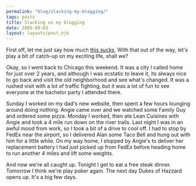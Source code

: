 ```yaml
---
permalink: "blog/slacking-my-blogging/"
tags: posts
title: Slacking on my blogging
date: 2005-08-03
layout: layouts/post.njk
---
```


First off, let me just say how much [this sucks][1]. With that out of the way, let's play a bit of catch-up on my exciting life, shall we? 

Okay, so I went back to Chicago this weekend. It was a city I called home for just over 2 years, and although I was ecstatic to leave it, its always nice to go back and visit the old neighborhood and see what's changed. It was a rushed visit with a lot of traffic fighting, but it was a lot of fun to see everyone at the bachelor party I attended there. 

Sunday I worked on my dad's new website, then spent a few hours lounging around doing nothing. Angie came over and we watched some Family Guy and ordered some pizza. Monday I worked, then ate Lean Cuisines with Angie and took a 4 mile run down on the river trails. Last night I was in an awful mood from work, so I took a bit of a drive to cool off. I had to stop by FedEx near the airport, so I delivered Alan some Taco Bell and hung out with him for a little while. On my way home, I stopped by Angie's to deliver her replacement battery I had just picked up from FedEx before heading home to run another 4 miles and lift some weights. 

And now we're all caught up. Tonight I get to eat a free steak dinner. Tomorrow I think we're play poker again. The next day Dukes of Hazzard opens up. It's a big few days.

 [1]: http://www.tim.cx/mob/big.php?img=51&pg=1